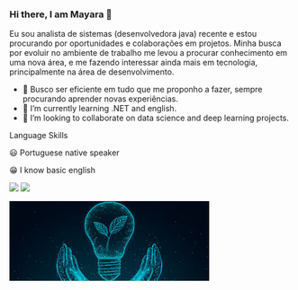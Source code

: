 ### Hi there, I am Mayara 👋




Eu sou analista de sistemas (desenvolvedora java) recente e estou procurando por oportunidades e colaborações em projetos. Minha busca por evoluir no ambiente de trabalho me levou a procurar conhecimento em uma nova área, e me fazendo interessar ainda mais em tecnologia, principalmente na área de desenvolvimento.

- 🔭 Busco ser eficiente em tudo que me proponho a fazer, sempre procurando aprender novas experiências.
- 🌱 I’m currently learning .NET and english.
- 🤝 I’m looking to collaborate on data science and deep learning projects. 

Language Skills

😃 Portuguese native speaker

😁 I know basic english

[<img src="https://img.shields.io/badge/linkedin-%230077B5.svg?&style=for-the-badge&logo=linkedin&logoColor=white" />](https://www.linkedin.com/in/mayara-jane-santos-346897245/) [<img src = "https://img.shields.io/badge/instagram-%23E4405F.svg?&style=for-the-badge&logo=instagram&logoColor=white">](https://www.instagram.com/mayarajane.s/)

<img src="https://github.com/mayarajane/mayarajane/blob/main/images.jpg">

<!--
**mayarajane/mayarajane** is a ✨ _special_ ✨ repository because its `README.md` (this file) appears on your GitHub profile.

Here are some ideas to get you started:

- 🔭 I’m currently working on ...
- 🌱 I’m currently learning ...
- 👯 I’m looking to collaborate on ...
- 🤔 I’m looking for help with ...
- 💬 Ask me about ...
- 📫 How to reach me: ...
- 😄 Pronouns: ...
- ⚡ Fun fact: ...
-->
